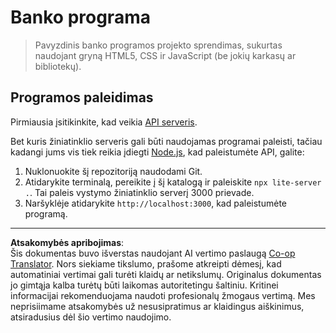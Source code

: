 <!--
CO_OP_TRANSLATOR_METADATA:
{
  "original_hash": "461aa4fc74c6b1789c3a13b5d82c0cd9",
  "translation_date": "2025-08-28T11:16:39+00:00",
  "source_file": "7-bank-project/solution/README.md",
  "language_code": "lt"
}
-->
# Banko programa

> Pavyzdinis banko programos projekto sprendimas, sukurtas naudojant gryną HTML5, CSS ir JavaScript (be jokių karkasų ar bibliotekų).

## Programos paleidimas

Pirmiausia įsitikinkite, kad veikia [API serveris](../api/README.md).

Bet kuris žiniatinklio serveris gali būti naudojamas programai paleisti, tačiau kadangi jums vis tiek reikia įdiegti [Node.js](https://nodejs.org), kad paleistumėte API, galite:

1. Nuklonuokite šį repozitoriją naudodami Git.
2. Atidarykite terminalą, pereikite į šį katalogą ir paleiskite `npx lite-server .`. Tai paleis vystymo žiniatinklio serverį 3000 prievade.
3. Naršyklėje atidarykite `http://localhost:3000`, kad paleistumėte programą.

---

**Atsakomybės apribojimas**:  
Šis dokumentas buvo išverstas naudojant AI vertimo paslaugą [Co-op Translator](https://github.com/Azure/co-op-translator). Nors siekiame tikslumo, prašome atkreipti dėmesį, kad automatiniai vertimai gali turėti klaidų ar netikslumų. Originalus dokumentas jo gimtąja kalba turėtų būti laikomas autoritetingu šaltiniu. Kritinei informacijai rekomenduojama naudoti profesionalų žmogaus vertimą. Mes neprisiimame atsakomybės už nesusipratimus ar klaidingus aiškinimus, atsiradusius dėl šio vertimo naudojimo.